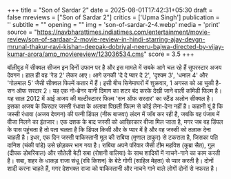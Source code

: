 +++
title = "Son of Sardar 2"
date = 2025-08-01T17:42:31+05:30
draft = false
mreviews = ["Son of Sardar 2"]
critics = ['Upma Singh']
publication = ''
subtitle = ""
opening = ""
img = 'son-of-sardar-2-4.webp'
media = 'print'
source = "https://navbharattimes.indiatimes.com/entertainment/movie-review/son-of-sardaar-2-movie-review-in-hindi-starring-ajay-devgn-mrunal-thakur-ravi-kishan-deepak-dobriyal-neeru-bajwa-directed-by-vijay-kumar-arora/amp_moviereview/123036534.cms"
score = 3.5
+++

बॉलीवुड में सीक्वल सीजन इन दिनों उफान पर है और इस मामले में सबके आगे चल रहे हैं सुपरस्टार अजय देवगन। हाल ही वह 'रेड 2' लेकर आए। आगे उनकी 'दे दे प्यार दे 2', 'दृश्यम 3', 'धमाल 4' और 'गोलमाल 5' जैसी सीक्वल फिल्में कतार में हैं। इसी बीच सिनेमाघरों में शुक्रवार, 1 अगस्‍त को आ चुकी है- सन ऑफ सरदार 2। यह एक नो-ब्रेनर यानी दिमाग का शटर बंद करके देखी जाने वाली कॉमेडी फिल्‍म है। यह साल 2012 में आई अजय की मल्टीस्टारर फिल्म 'सन ऑफ सरदार' का स्टैंड अलोन सीक्वल है। इसका अजय के किरदार जस्सी रंधावा के अलावा पिछली फिल्म से कोई लेना-देना नहीं है। कहानी यूं है कि जस्सी रंधावा (अजय देवगन) की पत्नी डिंपल (नीरू बाजवा) लंदन में जॉब कर रही है, जबकि वह पंजाब में वीजा मिलने का इंतजार। एक दशक के बाद जस्सी को आखिरकार वीजा मिल जाता है, मगर जब वह डिंपल के पास पहुंचता है तो पता चलता है कि डिंपल किसी और के प्यार में है और वह जस्सी को तलाक देना चाहती है। इधर, एक दिन जस्सी पाकिस्तानी मूल की राबिया (मृणाल ठाकुर) से टकराता है, जिसका पति दानिश (चंकी पांडे) उसे छोड़कर भाग गया है। राबिया अपने परिवार जैसी टीम महविश (कुब्रा सैत), गुल (दीपक डोबरियाल) और सौतेली बेटी सबा (रोशनी वालिया) के साथ शादियों में नाचने-गाने का काम करती है। सबा, शहर के धाकड़ राजा संधू (रवि किशन) के बेटे गोगी (साहिल मेहता) से प्यार करती है। दोनों शादी करना चाहते हैं, मगर देशभक्त राजा को पाकिस्तानी और नाचने गाने वाले लोगों दोनों से नफरत है।
